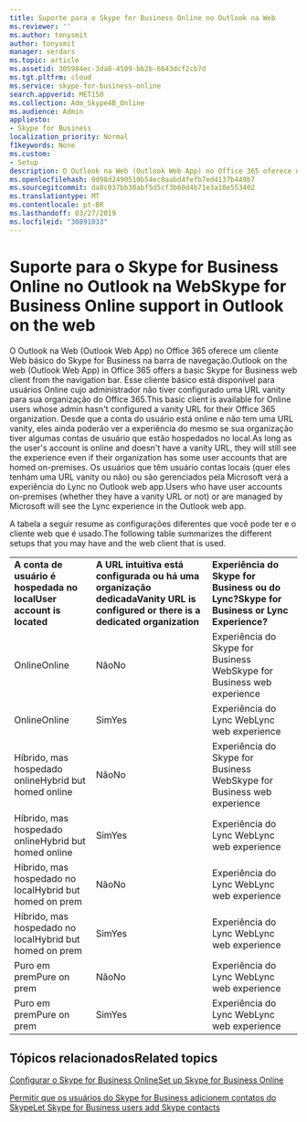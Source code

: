 ```yaml
---
title: Suporte para o Skype for Business Online no Outlook na Web
ms.reviewer: ''
ms.author: tonysmit
author: tonysmit
manager: serdars
ms.topic: article
ms.assetid: 305984ec-3da8-4509-bb2b-6643dcf2cb7d
ms.tgt.pltfrm: cloud
ms.service: skype-for-business-online
search.appverid: MET150
ms.collection: Adm_Skype4B_Online
ms.audience: Admin
appliesto:
- Skype for Business
localization_priority: Normal
f1keywords: None
ms.custom:
- Setup
description: O Outlook na Web (Outlook Web App) no Office 365 oferece um cliente Web básico do Skype for Business na barra de navegação. Esse cliente básico está disponível para usuários Online cujo administrador não tiver configurado uma URL vanity para sua organização do Office 365. Desde que a conta do usuário está online e não tem uma URL vanity, eles ainda poderão ver a experiência do mesmo se sua organização tiver algumas contas de usuário que estão hospedados no local. Os usuários que têm usuário contas locais (quer eles tenham uma URL vanity ou não) ou são gerenciados pela Microsoft verá a experiência do Lync no Outlook web app.
ms.openlocfilehash: 0d98d2490510b54ec0aabd4fefb7ed4137b449b7
ms.sourcegitcommit: da8c037bb30abf5d5cf3b60d4b71e3a10e553402
ms.translationtype: MT
ms.contentlocale: pt-BR
ms.lasthandoff: 03/27/2019
ms.locfileid: "30891033"
---
```

# <a name="skype-for-business-online-support-in-outlook-on-the-web"></a><span data-ttu-id="9d5c0-106">Suporte para o Skype for Business Online no Outlook na Web</span><span class="sxs-lookup"><span data-stu-id="9d5c0-106">Skype for Business Online support in Outlook on the web</span></span>

<span data-ttu-id="9d5c0-107">O Outlook na Web (Outlook Web App) no Office 365 oferece um cliente Web básico do Skype for Business na barra de navegação.</span><span class="sxs-lookup"><span data-stu-id="9d5c0-107">Outlook on the web (Outlook Web App) in Office 365 offers a basic Skype for Business web client from the navigation bar.</span></span> <span data-ttu-id="9d5c0-108">Esse cliente básico está disponível para usuários Online cujo administrador não tiver configurado uma URL vanity para sua organização do Office 365.</span><span class="sxs-lookup"><span data-stu-id="9d5c0-108">This basic client is available for Online users whose admin hasn't configured a vanity URL for their Office 365 organization.</span></span> <span data-ttu-id="9d5c0-109">Desde que a conta do usuário está online e não tem uma URL vanity, eles ainda poderão ver a experiência do mesmo se sua organização tiver algumas contas de usuário que estão hospedados no local.</span><span class="sxs-lookup"><span data-stu-id="9d5c0-109">As long as the user's account is online and doesn't have a vanity URL, they will still see the experience even if their organization has some user accounts that are homed on-premises.</span></span> <span data-ttu-id="9d5c0-110">Os usuários que têm usuário contas locais (quer eles tenham uma URL vanity ou não) ou são gerenciados pela Microsoft verá a experiência do Lync no Outlook web app.</span><span class="sxs-lookup"><span data-stu-id="9d5c0-110">Users who have user accounts on-premises (whether they have a vanity URL or not) or are managed by Microsoft will see the Lync experience in the Outlook web app.</span></span>
  
<span data-ttu-id="9d5c0-111">A tabela a seguir resume as configurações diferentes que você pode ter e o cliente web que é usado.</span><span class="sxs-lookup"><span data-stu-id="9d5c0-111">The following table summarizes the different setups that you may have and the web client that is used.</span></span>
  
||||
|:-----|:-----|:-----|
|<span data-ttu-id="9d5c0-112">**A conta de usuário é hospedada no local**</span><span class="sxs-lookup"><span data-stu-id="9d5c0-112">**User account is located**</span></span> <br/> |<span data-ttu-id="9d5c0-113">**A URL intuitiva está configurada ou há uma organização dedicada**</span><span class="sxs-lookup"><span data-stu-id="9d5c0-113">**Vanity URL is configured or there is a dedicated organization**</span></span> <br/> |<span data-ttu-id="9d5c0-114">**Experiência do Skype for Business ou do Lync?**</span><span class="sxs-lookup"><span data-stu-id="9d5c0-114">**Skype for Business or Lync Experience?**</span></span> <br/> |
|<span data-ttu-id="9d5c0-115">Online</span><span class="sxs-lookup"><span data-stu-id="9d5c0-115">Online</span></span>  <br/> |<span data-ttu-id="9d5c0-116">Não</span><span class="sxs-lookup"><span data-stu-id="9d5c0-116">No</span></span>  <br/> |<span data-ttu-id="9d5c0-117">Experiência do Skype for Business Web</span><span class="sxs-lookup"><span data-stu-id="9d5c0-117">Skype for Business web experience</span></span>  <br/> |
|<span data-ttu-id="9d5c0-118">Online</span><span class="sxs-lookup"><span data-stu-id="9d5c0-118">Online</span></span>  <br/> |<span data-ttu-id="9d5c0-119">Sim</span><span class="sxs-lookup"><span data-stu-id="9d5c0-119">Yes</span></span>  <br/> |<span data-ttu-id="9d5c0-120">Experiência do Lync Web</span><span class="sxs-lookup"><span data-stu-id="9d5c0-120">Lync web experience</span></span>  <br/> |
|<span data-ttu-id="9d5c0-121">Híbrido, mas hospedado online</span><span class="sxs-lookup"><span data-stu-id="9d5c0-121">Hybrid but homed online</span></span>  <br/> |<span data-ttu-id="9d5c0-122">Não</span><span class="sxs-lookup"><span data-stu-id="9d5c0-122">No</span></span>  <br/> |<span data-ttu-id="9d5c0-123">Experiência do Skype for Business Web</span><span class="sxs-lookup"><span data-stu-id="9d5c0-123">Skype for Business web experience</span></span>  <br/> |
|<span data-ttu-id="9d5c0-124">Híbrido, mas hospedado online</span><span class="sxs-lookup"><span data-stu-id="9d5c0-124">Hybrid but homed online</span></span>  <br/> |<span data-ttu-id="9d5c0-125">Sim</span><span class="sxs-lookup"><span data-stu-id="9d5c0-125">Yes</span></span>  <br/> |<span data-ttu-id="9d5c0-126">Experiência do Lync Web</span><span class="sxs-lookup"><span data-stu-id="9d5c0-126">Lync web experience</span></span>  <br/> |
|<span data-ttu-id="9d5c0-127">Híbrido, mas hospedado no local</span><span class="sxs-lookup"><span data-stu-id="9d5c0-127">Hybrid but homed on prem</span></span>  <br/> |<span data-ttu-id="9d5c0-128">Não</span><span class="sxs-lookup"><span data-stu-id="9d5c0-128">No</span></span>  <br/> |<span data-ttu-id="9d5c0-129">Experiência do Lync Web</span><span class="sxs-lookup"><span data-stu-id="9d5c0-129">Lync web experience</span></span>  <br/> |
|<span data-ttu-id="9d5c0-130">Híbrido, mas hospedado no local</span><span class="sxs-lookup"><span data-stu-id="9d5c0-130">Hybrid but homed on prem</span></span>  <br/> |<span data-ttu-id="9d5c0-131">Sim</span><span class="sxs-lookup"><span data-stu-id="9d5c0-131">Yes</span></span>  <br/> |<span data-ttu-id="9d5c0-132">Experiência do Lync Web</span><span class="sxs-lookup"><span data-stu-id="9d5c0-132">Lync web experience</span></span>  <br/> |
|<span data-ttu-id="9d5c0-133">Puro em prem</span><span class="sxs-lookup"><span data-stu-id="9d5c0-133">Pure on prem</span></span>  <br/> |<span data-ttu-id="9d5c0-134">Não</span><span class="sxs-lookup"><span data-stu-id="9d5c0-134">No</span></span>  <br/> |<span data-ttu-id="9d5c0-135">Experiência do Lync Web</span><span class="sxs-lookup"><span data-stu-id="9d5c0-135">Lync web experience</span></span>  <br/> |
|<span data-ttu-id="9d5c0-136">Puro em prem</span><span class="sxs-lookup"><span data-stu-id="9d5c0-136">Pure on prem</span></span>  <br/> |<span data-ttu-id="9d5c0-137">Sim</span><span class="sxs-lookup"><span data-stu-id="9d5c0-137">Yes</span></span>  <br/> |<span data-ttu-id="9d5c0-138">Experiência do Lync Web</span><span class="sxs-lookup"><span data-stu-id="9d5c0-138">Lync web experience</span></span>  <br/> |
   

## <a name="related-topics"></a><span data-ttu-id="9d5c0-139">Tópicos relacionados</span><span class="sxs-lookup"><span data-stu-id="9d5c0-139">Related topics</span></span>
[<span data-ttu-id="9d5c0-140">Configurar o Skype for Business Online</span><span class="sxs-lookup"><span data-stu-id="9d5c0-140">Set up Skype for Business Online</span></span>](set-up-skype-for-business-online.md)

[<span data-ttu-id="9d5c0-141">Permitir que os usuários do Skype for Business adicionem contatos do Skype</span><span class="sxs-lookup"><span data-stu-id="9d5c0-141">Let Skype for Business users add Skype contacts</span></span>](let-skype-for-business-users-add-skype-contacts.md)

  
 
